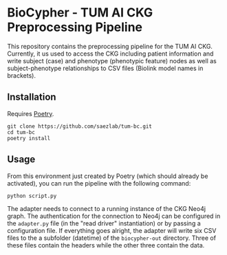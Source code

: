 # BioCypher - TUM AI CKG Preprocessing Pipeline
This repository contains the preprocessing pipeline for the TUM AI CKG.
Currently, it us used to access the CKG including patient information and write
subject (case) and phenotype (phenotypic feature) nodes as well as
subject-phenotype relationships to CSV files (Biolink model names in brackets).

## Installation
Requires [Poetry](https://python-poetry.org/).

```{code-block} bash
git clone https://github.com/saezlab/tum-bc.git
cd tum-bc
poetry install
```

## Usage
From this environment just created by Poetry (which should already be
activated), you can run the pipeline with the following command:

```{code-block} bash
python script.py
```

The adapter needs to connect to a running instance of the CKG Neo4j graph. The
authentication for the connection to Neo4j can be configured in the
`adapter.py` file (in the "read driver" instantiation) or by passing a
configuration file. If everything goes alright, the adapter will write six CSV
files to the a subfolder (datetime) of the `biocypher-out` directory. Three of
these files contain the headers while the other three contain the data.